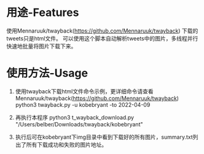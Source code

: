 # 用途-Features
使用Mennaruuk/twayback(https://github.com/Mennaruuk/twayback) 下载的tweets只是html文件。
可以使用这个脚本自动解析tweets中的图片，多线程并行快速地批量将图片下载下来。

# 使用方法-Usage
1. 使用twayback下载html文件命令示例，更详细命令请查看Mennaruuk/twayback(https://github.com/Mennaruuk/twayback)
python3 twayback.py -u kobebryant -to 2022-04-09

2. 再执行本程序
   python3 t_wayback_download.py "/Users/belber/Downloads/twayback/kobebryant"

3. 执行后可在kobebryant下img目录中看到下载好的所有图片，summary.txt列出了所有下载成功和失败的图片地址。
   